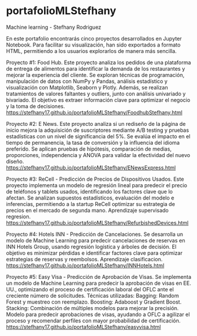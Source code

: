 # portafolioMLStefhany

Machine learning - Stefhany Rodriguez

En este portafolio encontrarás cinco proyectos desarrollados en Jupyter Notebook. Para facilitar su visualización, han sido exportados a formato HTML, permitiendo a los usuarios explorarlos de manera más sencilla.

Proyecto #1: Food Hub. Este proyecto analiza los pedidos de una plataforma de entrega de alimentos para identificar la demanda de los restaurantes y mejorar la experiencia del cliente. Se exploran técnicas de programación, manipulación de datos con NumPy y Pandas, análisis estadístico y visualización con Matplotlib, Seaborn y Plotly. Además, se realizan tratamientos de valores faltantes y outliers, junto con análisis univariado y bivariado. El objetivo es extraer información clave para optimizar el negocio y la toma de decisiones.
https://stefhany17.github.io/portafolioMLStefhany/FoodhubStefhany.html

Proyecto #2: E News. Este proyecto analiza si un rediseño de la página de inicio mejora la adquisición de suscriptores mediante A/B testing y pruebas estadísticas con un nivel de significancia del 5%. Se evalúa el impacto en el tiempo de permanencia, la tasa de conversión y la influencia del idioma preferido. Se aplican pruebas de hipótesis, comparación de medias, proporciones, independencia y ANOVA para validar la efectividad del nuevo diseño.
https://stefhany17.github.io/portafolioMLStefhany/ENewsExpress.html

Proyecto #3: ReCell - Predicción de Precios de Dispositivos Usados. Este proyecto implementa un modelo de regresión lineal para predecir el precio de teléfonos y tablets usados, identificando los factores clave que lo afectan. Se analizan supuestos estadísticos, evaluación del modelo e inferencias, permitiendo a la startup ReCell optimizar su estrategia de precios en el mercado de segunda mano. Aprendizaje supervisado regresion.
https://stefhany17.github.io/portafolioMLStefhany/RefurbishedDevices.html

Proyecto #4: Hotels INN - Predicción de Cancelaciones. Se desarrolla un modelo de Machine Learning para predecir cancelaciones de reservas en INN Hotels Group, usando regresión logística y árboles de decisión. El objetivo es minimizar pérdidas e identificar factores clave para optimizar estrategias de reservas y reembolsos. Aprendizaje clasificacion.
https://stefhany17.github.io/portafolioMLStefhany/INNHotels.html

Proyecto #5: Easy Visa - Predicción de Aprobación de Visas. Se implementa un modelo de Machine Learning para predecir la aprobación de visas en EE. UU., optimizando el proceso de certificación laboral del OFLC ante el creciente número de solicitudes. Técnicas utilizadas: Bagging: Random Forest y muestreo con reemplazo. Boosting: Adaboost y Gradient Boost. Stacking: Combinación de múltiples modelos para mejorar la precisión. Modelo para predecir aprobaciones de visas, ayudando a OFLC a agilizar el proceso y recomendar perfiles con mayor probabilidad de certificación.
https://stefhany17.github.io/portafolioMLStefhany/easyvisa.html

